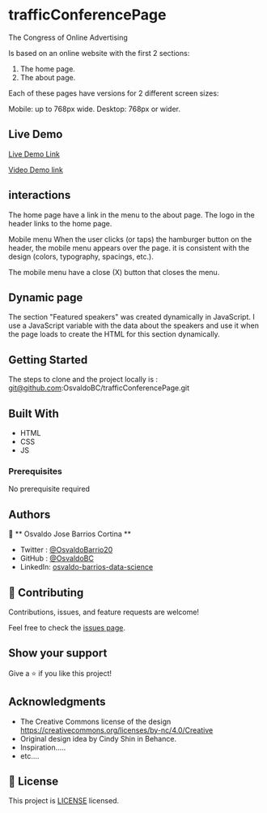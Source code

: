 # trafficConferencePage

The Congress of Online Advertising

Is based on an online website with the first 2 sections:
1. The home page.
2. The about page.

Each of these pages have versions for 2 different screen sizes:

Mobile: up to 768px wide.
Desktop: 768px or wider.

## Live Demo

[Live Demo Link](https://osvaldobc.github.io/trafficConferencePage/)

[Video Demo link](https://www.loom.com/share/ae639cecde45490e8fa661179b73a671)

## interactions

The home page have a link in the menu to the about page.
The logo in the header links to the home page.

Mobile menu
When the user clicks (or taps) the hamburger button on the header, the mobile menu appears over the page.  it is consistent with the design (colors, typography, spacings, etc.).

The mobile menu have a close (X) button that closes the menu.

## Dynamic page

The section "Featured speakers" was created dynamically in JavaScript.
I use a JavaScript variable with the data about the speakers and use it when the page loads to create the HTML for this section dynamically.


## Getting Started

The steps to clone and the project locally is :
git@github.com:OsvaldoBC/trafficConferencePage.git


## Built With

- HTML
- CSS
- JS

### Prerequisites

No prerequisite required


## Authors

👤 ** Osvaldo Jose Barrios Cortina **

- Twitter : [@OsvaldoBarrio20](https://twitter.com/OsvaldoBarrio20)
- GitHub  : [@OsvaldoBC](https://github.com/OsvaldoBC)
- LinkedIn: [osvaldo-barrios-data-science](https://linkedin.com/in/osvaldo-barrios-data-science)


## 🤝 Contributing

Contributions, issues, and feature requests are welcome!

Feel free to check the [issues page](../../issues/).

## Show your support

Give a ⭐️ if you like this project!

## Acknowledgments

- The Creative Commons license of the design https://creativecommons.org/licenses/by-nc/4.0/Creative  
- Original design idea by Cindy Shin in Behance.
- Inspiration.....
- etc....

## 📝 License

This project is [LICENSE](./LICENSE.txt) licensed.
